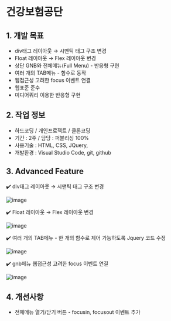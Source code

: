 # 건강보험공단

## 1. 개발 목표
* div태그 레이아웃 → 시맨틱 태그 구조 변경
* Float 레이아웃 → Flex 레이아웃 변경
* 상단 GNB와 전체메뉴(Full Menu) - 반응형 구현
* 여러 개의 TAB메뉴 - 함수로 동작 
* 웹접근성 고려한 focus 이벤트 연결
* 웹표준 준수
* 미디어쿼리 이용한 반응형 구현


## 2. 작업 정보
* 하드코딩 / 개인프로젝트 / 클론코딩
* 기간 : 2주 / 담당 : 퍼블리싱 100%
* 사용기술 : HTML, CSS, JQuery, 
* 개발환경 : Visual Studio Code, git, github




## 3. Advanced Feature
:heavy_check_mark: div태그 레이아웃 → 시맨틱 태그 구조 변경


![image](https://user-images.githubusercontent.com/126562076/224896510-79796d28-941b-402c-9ffb-e970f129a46f.png)





:heavy_check_mark: Float 레이아웃 → Flex 레이아웃 변경


![image](https://user-images.githubusercontent.com/126562076/224894923-12e4d26b-80a3-4396-b0e5-361abfde6d66.png)



:heavy_check_mark: 여러 개의 TAB메뉴 - 한 개의 함수로 제어 가능하도록 Jquery 코드 수정

![image](https://user-images.githubusercontent.com/126562076/224896445-89e8b62a-5e9b-4214-bec7-cceb9a19e7f6.png)


:heavy_check_mark: gnb메뉴 웹접근성 고려한 focus 이벤트 연결


![image](https://user-images.githubusercontent.com/126562076/224896333-f60db4d1-0ff7-4a55-948c-0e3b7cb2047e.png)




## 4. 개선사항

* 전체메뉴 열기/닫기 버튼 - focusin, focusout 이벤트 추가



